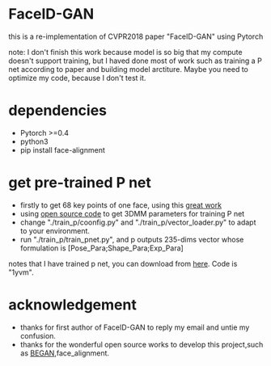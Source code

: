 # FaceID-GAN
this is a re-implementation of CVPR2018 paper "FaceID-GAN" using Pytorch

note: I don't finish this work because model is so big that my compute doesn't support training, but I haved done most of work such as training a P net according to paper and building model arctiture. Maybe you need to optimize my code, because I don't test it.

# dependencies
* Pytorch >=0.4
* python3
* pip install face-alignment

# get pre-trained P net
* firstly to get 68 key points of one face, using this [great work](https://github.com/1adrianb/face-alignment)
* using [open source code](http://www.cbsr.ia.ac.cn/users/xiangyuzhu/projects/HPEN/main.htm) to get 3DMM parameters for training P net
* change "./train_p/coonfig.py" and "./train_p/vector_loader.py" to adapt to your environment.
* run "./train_p/train_pnet.py", and p outputs 235-dims vector whose formulation is [Pose_Para;Shape_Para;Exp_Para]

notes that I have trained p net, you can download from [here](https://pan.baidu.com/s/17hJMV7jJVJSruHWkfBr1lA). Code is "1yvm".

# acknowledgement
* thanks for first author of FaceID-GAN to reply my email and untie my confusion.
* thanks for the wonderful open source works to develop this project,such as [BEGAN](https://github.com/znxlwm/pytorch-generative-model-collections/blob/master/BEGAN.py),face_alignment.
